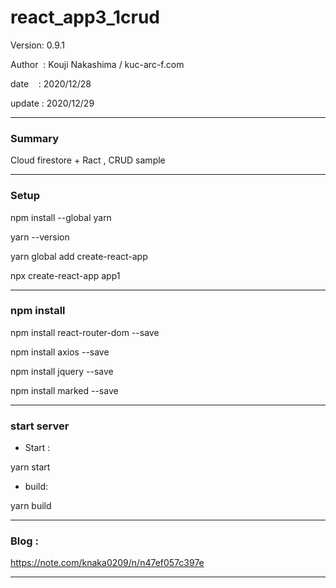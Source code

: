 ﻿# react_app3_1crud

 Version: 0.9.1

 Author  : Kouji Nakashima / kuc-arc-f.com

 date    : 2020/12/28

 update  : 2020/12/29

***
### Summary

Cloud firestore + Ract , CRUD sample

***
### Setup

npm install --global yarn

yarn --version

yarn global add create-react-app

npx create-react-app app1


***
### npm install

npm install react-router-dom --save

npm install axios --save

npm install jquery --save

npm install marked --save

***
### start server
* Start :

yarn start

* build:

yarn build


***
### Blog :

https://note.com/knaka0209/n/n47ef057c397e

***

